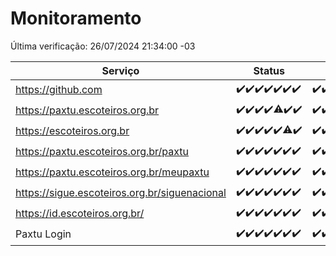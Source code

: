 # Monitoramento

Última verificação: 26/07/2024 21:34:00 -03

|Serviço|Status|Últimas 24h|
|---|---|---|
|https://github.com|<span title="2024-07-19: OK=23">✔️</span><span title="2024-07-20: OK=24">✔️</span><span title="2024-07-21: OK=23">✔️</span><span title="2024-07-22: OK=23">✔️</span><span title="2024-07-23: OK=24">✔️</span><span title="2024-07-24: OK=24">✔️</span><span title="2024-07-25: OK=24">✔️</span>|<span title="25/07/2024 21:34:00 -03 : 200">✔️</span><span title="25/07/2024 22:56:00 -03 : 200">✔️</span><span title="25/07/2024 23:30:00 -03 : 200">✔️</span><span title="26/07/2024 00:08:00 -03 : 200">✔️</span><span title="26/07/2024 01:08:00 -03 : 200">✔️</span><span title="26/07/2024 02:08:00 -03 : 200">✔️</span><span title="26/07/2024 03:10:00 -03 : 200">✔️</span><span title="26/07/2024 04:07:00 -03 : 200">✔️</span><span title="26/07/2024 05:09:00 -03 : 200">✔️</span><span title="26/07/2024 06:07:00 -03 : 200">✔️</span><span title="26/07/2024 07:08:00 -03 : 200">✔️</span><span title="26/07/2024 08:06:00 -03 : 200">✔️</span><span title="26/07/2024 09:12:00 -03 : 200">✔️</span><span title="26/07/2024 10:10:00 -03 : 200">✔️</span><span title="26/07/2024 11:06:00 -03 : 200">✔️</span><span title="26/07/2024 12:07:00 -03 : 200">✔️</span><span title="26/07/2024 13:09:00 -03 : 200">✔️</span><span title="26/07/2024 14:06:00 -03 : 200">✔️</span><span title="26/07/2024 15:09:00 -03 : 200">✔️</span><span title="26/07/2024 16:07:00 -03 : 200">✔️</span><span title="26/07/2024 17:10:00 -03 : 200">✔️</span><span title="26/07/2024 18:06:00 -03 : 200">✔️</span><span title="26/07/2024 19:07:00 -03 : 200">✔️</span><span title="26/07/2024 20:06:00 -03 : 200">✔️</span><span title="26/07/2024 21:34:00 -03 : 200">✔️</span>|
|https://paxtu.escoteiros.org.br|<span title="2024-07-19: OK=23">✔️</span><span title="2024-07-20: OK=24">✔️</span><span title="2024-07-21: OK=23">✔️</span><span title="2024-07-22: OK=23">✔️</span><span title="2024-07-23: OK=23, Falhas=1">⚠️</span><span title="2024-07-24: OK=24">✔️</span><span title="2024-07-25: OK=24">✔️</span>|<span title="25/07/2024 21:34:00 -03 : 200">✔️</span><span title="25/07/2024 22:56:00 -03 : 200">✔️</span><span title="25/07/2024 23:30:00 -03 : 200">✔️</span><span title="26/07/2024 00:08:00 -03 : 200">✔️</span><span title="26/07/2024 01:08:00 -03 : 200">✔️</span><span title="26/07/2024 02:08:00 -03 : 200">✔️</span><span title="26/07/2024 03:10:00 -03 : 200">✔️</span><span title="26/07/2024 04:07:00 -03 : 200">✔️</span><span title="26/07/2024 05:09:00 -03 : 200">✔️</span><span title="26/07/2024 06:07:00 -03 : 200">✔️</span><span title="26/07/2024 07:08:00 -03 : 200">✔️</span><span title="26/07/2024 08:06:00 -03 : 200">✔️</span><span title="26/07/2024 09:12:00 -03 : 200">✔️</span><span title="26/07/2024 10:10:00 -03 : 200">✔️</span><span title="26/07/2024 11:06:00 -03 : 200">✔️</span><span title="26/07/2024 12:07:00 -03 : 200">✔️</span><span title="26/07/2024 13:09:00 -03 : 200">✔️</span><span title="26/07/2024 14:06:00 -03 : 200">✔️</span><span title="26/07/2024 15:09:00 -03 : 200">✔️</span><span title="26/07/2024 16:07:00 -03 : 200">✔️</span><span title="26/07/2024 17:10:00 -03 : 200">✔️</span><span title="26/07/2024 18:06:00 -03 : 200">✔️</span><span title="26/07/2024 19:07:00 -03 : 200">✔️</span><span title="26/07/2024 20:06:00 -03 : 200">✔️</span><span title="26/07/2024 21:34:00 -03 : 200">✔️</span>|
|https://escoteiros.org.br|<span title="2024-07-19: OK=23">✔️</span><span title="2024-07-20: OK=24">✔️</span><span title="2024-07-21: OK=23">✔️</span><span title="2024-07-22: OK=23">✔️</span><span title="2024-07-23: OK=24">✔️</span><span title="2024-07-24: OK=22, Falhas=2">⚠️</span><span title="2024-07-25: OK=24">✔️</span>|<span title="25/07/2024 21:34:00 -03 : 200">✔️</span><span title="25/07/2024 22:56:00 -03 : 200">✔️</span><span title="25/07/2024 23:30:00 -03 : 200">✔️</span><span title="26/07/2024 00:08:00 -03 : 200">✔️</span><span title="26/07/2024 01:08:00 -03 : 200">✔️</span><span title="26/07/2024 02:08:00 -03 : 200">✔️</span><span title="26/07/2024 03:10:00 -03 : 200">✔️</span><span title="26/07/2024 04:07:00 -03 : 200">✔️</span><span title="26/07/2024 05:09:00 -03 : 200">✔️</span><span title="26/07/2024 06:07:00 -03 : 200">✔️</span><span title="26/07/2024 07:08:00 -03 : 200">✔️</span><span title="26/07/2024 08:06:00 -03 : 200">✔️</span><span title="26/07/2024 09:12:00 -03 : 200">✔️</span><span title="26/07/2024 10:10:00 -03 : 200">✔️</span><span title="26/07/2024 11:06:00 -03 : 200">✔️</span><span title="26/07/2024 12:07:00 -03 : 200">✔️</span><span title="26/07/2024 13:09:00 -03 : 200">✔️</span><span title="26/07/2024 14:06:00 -03 : 200">✔️</span><span title="26/07/2024 15:09:00 -03 : 200">✔️</span><span title="26/07/2024 16:07:00 -03 : 200">✔️</span><span title="26/07/2024 17:10:00 -03 : 200">✔️</span><span title="26/07/2024 18:06:00 -03 : 200">✔️</span><span title="26/07/2024 19:07:00 -03 : 200">✔️</span><span title="26/07/2024 20:06:00 -03 : 200">✔️</span><span title="26/07/2024 21:34:00 -03 : 200">✔️</span>|
|https://paxtu.escoteiros.org.br/paxtu|<span title="2024-07-19: OK=23">✔️</span><span title="2024-07-20: OK=24">✔️</span><span title="2024-07-21: OK=23">✔️</span><span title="2024-07-22: OK=23">✔️</span><span title="2024-07-23: OK=24">✔️</span><span title="2024-07-24: OK=24">✔️</span><span title="2024-07-25: OK=24">✔️</span>|<span title="25/07/2024 21:34:00 -03 : 200">✔️</span><span title="25/07/2024 22:56:00 -03 : 200">✔️</span><span title="25/07/2024 23:30:00 -03 : 200">✔️</span><span title="26/07/2024 00:08:00 -03 : 200">✔️</span><span title="26/07/2024 01:08:00 -03 : 200">✔️</span><span title="26/07/2024 02:08:00 -03 : 200">✔️</span><span title="26/07/2024 03:10:00 -03 : 200">✔️</span><span title="26/07/2024 04:07:00 -03 : 200">✔️</span><span title="26/07/2024 05:09:00 -03 : 200">✔️</span><span title="26/07/2024 06:07:00 -03 : 200">✔️</span><span title="26/07/2024 07:08:00 -03 : 200">✔️</span><span title="26/07/2024 08:07:00 -03 : 200">✔️</span><span title="26/07/2024 09:12:00 -03 : 200">✔️</span><span title="26/07/2024 10:10:00 -03 : 200">✔️</span><span title="26/07/2024 11:06:00 -03 : 200">✔️</span><span title="26/07/2024 12:07:00 -03 : 200">✔️</span><span title="26/07/2024 13:09:00 -03 : 200">✔️</span><span title="26/07/2024 14:06:00 -03 : 200">✔️</span><span title="26/07/2024 15:09:00 -03 : 0">❌</span><span title="26/07/2024 16:07:00 -03 : 200">✔️</span><span title="26/07/2024 17:10:00 -03 : 200">✔️</span><span title="26/07/2024 18:06:00 -03 : 200">✔️</span><span title="26/07/2024 19:07:00 -03 : 200">✔️</span><span title="26/07/2024 20:06:00 -03 : 200">✔️</span><span title="26/07/2024 21:34:00 -03 : 200">✔️</span>|
|https://paxtu.escoteiros.org.br/meupaxtu|<span title="2024-07-19: OK=23">✔️</span><span title="2024-07-20: OK=24">✔️</span><span title="2024-07-21: OK=23">✔️</span><span title="2024-07-22: OK=23">✔️</span><span title="2024-07-23: OK=24">✔️</span><span title="2024-07-24: OK=24">✔️</span><span title="2024-07-25: OK=24">✔️</span>|<span title="25/07/2024 21:34:00 -03 : 200">✔️</span><span title="25/07/2024 22:56:00 -03 : 200">✔️</span><span title="25/07/2024 23:30:00 -03 : 200">✔️</span><span title="26/07/2024 00:08:00 -03 : 200">✔️</span><span title="26/07/2024 01:08:00 -03 : 200">✔️</span><span title="26/07/2024 02:08:00 -03 : 200">✔️</span><span title="26/07/2024 03:10:00 -03 : 200">✔️</span><span title="26/07/2024 04:07:00 -03 : 200">✔️</span><span title="26/07/2024 05:09:00 -03 : 200">✔️</span><span title="26/07/2024 06:07:00 -03 : 200">✔️</span><span title="26/07/2024 07:08:00 -03 : 200">✔️</span><span title="26/07/2024 08:07:00 -03 : 200">✔️</span><span title="26/07/2024 09:12:00 -03 : 200">✔️</span><span title="26/07/2024 10:10:00 -03 : 200">✔️</span><span title="26/07/2024 11:06:00 -03 : 200">✔️</span><span title="26/07/2024 12:07:00 -03 : 200">✔️</span><span title="26/07/2024 13:09:00 -03 : 200">✔️</span><span title="26/07/2024 14:06:00 -03 : 200">✔️</span><span title="26/07/2024 15:09:00 -03 : 200">✔️</span><span title="26/07/2024 16:07:00 -03 : 200">✔️</span><span title="26/07/2024 17:10:00 -03 : 200">✔️</span><span title="26/07/2024 18:06:00 -03 : 200">✔️</span><span title="26/07/2024 19:07:00 -03 : 200">✔️</span><span title="26/07/2024 20:06:00 -03 : 200">✔️</span><span title="26/07/2024 21:34:00 -03 : 200">✔️</span>|
|https://sigue.escoteiros.org.br/siguenacional|<span title="2024-07-19: OK=23">✔️</span><span title="2024-07-20: OK=24">✔️</span><span title="2024-07-21: OK=23">✔️</span><span title="2024-07-22: OK=23">✔️</span><span title="2024-07-23: OK=24">✔️</span><span title="2024-07-24: OK=24">✔️</span><span title="2024-07-25: OK=24">✔️</span>|<span title="25/07/2024 21:34:00 -03 : 200">✔️</span><span title="25/07/2024 22:56:00 -03 : 200">✔️</span><span title="25/07/2024 23:30:00 -03 : 200">✔️</span><span title="26/07/2024 00:08:00 -03 : 200">✔️</span><span title="26/07/2024 01:08:00 -03 : 200">✔️</span><span title="26/07/2024 02:08:00 -03 : 200">✔️</span><span title="26/07/2024 03:10:00 -03 : 200">✔️</span><span title="26/07/2024 04:07:00 -03 : 200">✔️</span><span title="26/07/2024 05:09:00 -03 : 200">✔️</span><span title="26/07/2024 06:07:00 -03 : 200">✔️</span><span title="26/07/2024 07:08:00 -03 : 200">✔️</span><span title="26/07/2024 08:07:00 -03 : 200">✔️</span><span title="26/07/2024 09:12:00 -03 : 200">✔️</span><span title="26/07/2024 10:10:00 -03 : 200">✔️</span><span title="26/07/2024 11:06:00 -03 : 200">✔️</span><span title="26/07/2024 12:07:00 -03 : 200">✔️</span><span title="26/07/2024 13:09:00 -03 : 200">✔️</span><span title="26/07/2024 14:06:00 -03 : 200">✔️</span><span title="26/07/2024 15:09:00 -03 : 200">✔️</span><span title="26/07/2024 16:07:00 -03 : 200">✔️</span><span title="26/07/2024 17:10:00 -03 : 200">✔️</span><span title="26/07/2024 18:06:00 -03 : 200">✔️</span><span title="26/07/2024 19:07:00 -03 : 200">✔️</span><span title="26/07/2024 20:06:00 -03 : 200">✔️</span><span title="26/07/2024 21:34:00 -03 : 200">✔️</span>|
|https://id.escoteiros.org.br/|<span title="2024-07-19: OK=23">✔️</span><span title="2024-07-20: OK=24">✔️</span><span title="2024-07-21: OK=23">✔️</span><span title="2024-07-22: OK=23">✔️</span><span title="2024-07-23: OK=24">✔️</span><span title="2024-07-24: OK=24">✔️</span><span title="2024-07-25: OK=24">✔️</span>|<span title="25/07/2024 21:34:00 -03 : 200">✔️</span><span title="25/07/2024 22:56:00 -03 : 200">✔️</span><span title="25/07/2024 23:30:00 -03 : 200">✔️</span><span title="26/07/2024 00:08:00 -03 : 200">✔️</span><span title="26/07/2024 01:08:00 -03 : 200">✔️</span><span title="26/07/2024 02:08:00 -03 : 200">✔️</span><span title="26/07/2024 03:10:00 -03 : 200">✔️</span><span title="26/07/2024 04:07:00 -03 : 200">✔️</span><span title="26/07/2024 05:09:00 -03 : 200">✔️</span><span title="26/07/2024 06:07:00 -03 : 200">✔️</span><span title="26/07/2024 07:08:00 -03 : 200">✔️</span><span title="26/07/2024 08:07:00 -03 : 200">✔️</span><span title="26/07/2024 09:12:00 -03 : 200">✔️</span><span title="26/07/2024 10:10:00 -03 : 200">✔️</span><span title="26/07/2024 11:06:00 -03 : 200">✔️</span><span title="26/07/2024 12:07:00 -03 : 200">✔️</span><span title="26/07/2024 13:09:00 -03 : 200">✔️</span><span title="26/07/2024 14:06:00 -03 : 200">✔️</span><span title="26/07/2024 15:09:00 -03 : 200">✔️</span><span title="26/07/2024 16:07:00 -03 : 200">✔️</span><span title="26/07/2024 17:10:00 -03 : 200">✔️</span><span title="26/07/2024 18:06:00 -03 : 200">✔️</span><span title="26/07/2024 19:07:00 -03 : 200">✔️</span><span title="26/07/2024 20:06:00 -03 : 200">✔️</span><span title="26/07/2024 21:34:00 -03 : 200">✔️</span>|
|Paxtu Login|<span title="2024-07-19: OK=23">✔️</span><span title="2024-07-20: OK=24">✔️</span><span title="2024-07-21: OK=23">✔️</span><span title="2024-07-22: OK=23">✔️</span><span title="2024-07-23: OK=24">✔️</span><span title="2024-07-24: OK=24">✔️</span><span title="2024-07-25: OK=24">✔️</span>|<span title="25/07/2024 21:34:00 -03 : 200">✔️</span><span title="25/07/2024 22:56:00 -03 : 200">✔️</span><span title="25/07/2024 23:30:00 -03 : 200">✔️</span><span title="26/07/2024 00:08:00 -03 : 200">✔️</span><span title="26/07/2024 01:08:00 -03 : 200">✔️</span><span title="26/07/2024 02:08:00 -03 : 200">✔️</span><span title="26/07/2024 03:10:00 -03 : 200">✔️</span><span title="26/07/2024 04:07:00 -03 : 200">✔️</span><span title="26/07/2024 05:09:00 -03 : 200">✔️</span><span title="26/07/2024 06:07:00 -03 : 200">✔️</span><span title="26/07/2024 07:08:00 -03 : 200">✔️</span><span title="26/07/2024 08:07:00 -03 : 200">✔️</span><span title="26/07/2024 09:12:00 -03 : 200">✔️</span><span title="26/07/2024 10:10:00 -03 : 200">✔️</span><span title="26/07/2024 11:06:00 -03 : 200">✔️</span><span title="26/07/2024 12:07:00 -03 : 200">✔️</span><span title="26/07/2024 13:09:00 -03 : 200">✔️</span><span title="26/07/2024 14:06:00 -03 : 200">✔️</span><span title="26/07/2024 15:09:00 -03 : 200">✔️</span><span title="26/07/2024 16:07:00 -03 : 200">✔️</span><span title="26/07/2024 17:10:00 -03 : 200">✔️</span><span title="26/07/2024 18:06:00 -03 : 200">✔️</span><span title="26/07/2024 19:07:00 -03 : 200">✔️</span><span title="26/07/2024 20:06:00 -03 : 200">✔️</span><span title="26/07/2024 21:34:00 -03 : 200">✔️</span>|
